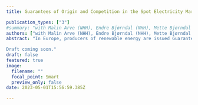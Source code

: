 ```yaml
---
title: Guarantees of Origin and Competition in the Spot Electricity Market

publication_types: ["3"]
#summary: "with Malin Arve (NHH), Endre Bjørndal (NHH), Mette Bjørndal (NHH), Mario Blázquez (NHH)."
authors: ["with Malin Arve (NHH), Endre Bjørndal (NHH), Mette Bjørndal (NHH), Mario Blázquez (NHH)"]
abstract: "In Europe, producers of renewable energy are issued Guarantees of Origin (GOs) that they can sell to consumers who wish to declare their electricity consumption as “green”.  Although a third of European electricity consumption is currently backed by GOs, this market has received little attention in the literature. We contribute by exploring the effects of introducing a market for energy attributes on the market for the energy itself in a model of price competition. We find that introducing a downstream GO market can have a positive effect on competition in the spot electricity market, thus reducing electricity prices. In contrast, this pro-competitive effect disappears if the current market design is modified so that the trade of GOs is restricted by the transmission capacities in the spot market. Instead, the pro-competitive effect can be strengthened by policies that either increase demand or reduce the amount of electricity that qualifies for GOs.

Draft coming soon."
draft: false
featured: true
image:
  filename: ""
  focal_point: Smart
  preview_only: false
date: 2023-05-01T15:56:59.385Z

---
```

